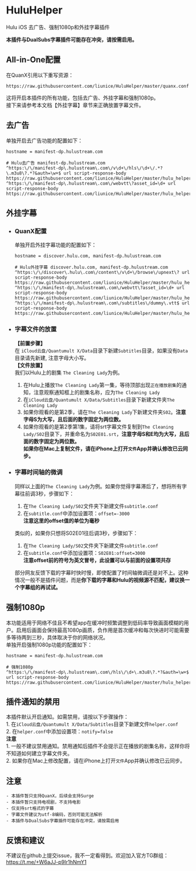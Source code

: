 # HuluHelper

Hulu iOS 去广告、强制1080p和外挂字幕插件

**本插件与DualSubs字幕插件可能存在冲突，请按需启用。**

## All-in-One配置

在QuanX引用以下重写资源：
```
https://raw.githubusercontent.com/liunice/HuluHelper/master/quanx.conf
```
这将开启本插件的所有功能，包括去广告、外挂字幕和强制1080p。  
接下来请参考本文档【外挂字幕】章节来正确放置字幕文件。

## 去广告

单独开启去广告功能的配置如下：

```
hostname = manifest-dp.hulustream.com

# Hulu去广告 manifest-dp.hulustream.com  
^https:\/\/manifest-dp\.hulustream\.com\/v\d+\/hls\/\d+\/.*?\.m3u8\?.*?&auth=\w+$ url script-response-body https://raw.githubusercontent.com/liunice/HuluHelper/master/hulu_helper.js
^https:\/\/manifest-dp\.hulustream\.com\/webvtt\?asset_id=\d+ url script-response-body https://raw.githubusercontent.com/liunice/HuluHelper/master/hulu_helper.js
```

## 外挂字幕

- ### QuanX配置
  单独开启外挂字幕功能的配置如下：
  ```
  hostname = discover.hulu.com, manifest-dp.hulustream.com

  # Hulu外挂字幕 discover.hulu.com, manifest-dp.hulustream.com  
  ^https:\/\/discover\.hulu\.com\/content\/v\d+\/browse\/upnext\? url script-response-body https://raw.githubusercontent.com/liunice/HuluHelper/master/hulu_helper.js
  ^https:\/\/manifest-dp\.hulustream\.com\/webvtt\?asset_id=\d+ url script-response-body https://raw.githubusercontent.com/liunice/HuluHelper/master/hulu_helper.js
  ^https:\/\/manifest-dp\.hulustream\.com\/subtitles\/dummy\.vtt$ url script-response-body https://raw.githubusercontent.com/liunice/HuluHelper/master/hulu_helper.js
  ```

- ### 字幕文件的放置
  **【前置步骤】**  
  在 ``iCloud云盘/Quantumult X/Data``目录下新建``Subtitles``目录，如果没有``Data``目录请先新建, 注意字母大小写。  
  **【文件放置】**  
  我们以Hulu上的剧集 ``The Cleaning Lady``为例。  
  1. 在Hulu上播放``The Cleaning Lady``第一集，等待顶部出现``正在播放剧集``的通知，注意观察通知框上的剧集名称，应为``The Cleaning Lady``
  2. 在``iCloud云盘/Quantumult X/Data/Subtitles``目录下新建文件夹``The Cleaning Lady``
  3. 如果你观看的是第2季，请在``The Cleaning Lady``下新建文件夹``S02``。**注意字母S为大写，且后面的数字固定为两位数。**
  4. 如果你观看的是第2季第1集，请将srt字幕文件复制到``The Cleaning Lady/S02``目录下，并重命名为``S02E01.srt``，**注意字母S和E均为大写，且后面的数字固定为两位数。**  
  **如果你在Mac上复制文件，请在iPhone上打开``文件``App并确认修改已云同步。**

- ### 字幕时间轴的微调
  同样以上面的``The Cleaning Lady``为例。如果你觉得字幕滞后了，想将所有字幕往前调3秒，步骤如下：  
  1. 在``The Cleaning Lady/S02``文件夹下新建文件``subtitle.conf``
  2. 在``subtitle.conf``中添加设置项：``offset=-3000``  
     **注意这里的offset值的单位为毫秒**

  类似的，如果你只想将S02E01往后调3秒，步骤如下：
  1. 在``The Cleaning Lady/S02``文件夹下新建文件``subtitle.conf``
  2. 在``subtitle.conf``中添加设置项：``S02E01:offset=3000``  
     **注意offset前的符号为英文冒号，此设置可以与前面的设置项共存**
  
  部分网友反馈下载的字幕时快时慢，即使配置了时间轴微调还是对不上。这种情况一般不是插件问题，而是**你下载的字幕和Hulu的视频源不匹配，建议换一个字幕组的再试试。**

## 强制1080p

本功能适用于网络不佳且不希望app在缓冲时频繁调整到低码率导致画面模糊的用户。启用后画面会保持最高1080p画质，负作用是首次缓冲和每次快进时可能需要多等待两到三秒，具体取决于你的网络状况。  
单独开启强制1080p功能的配置如下：
```
hostname = manifest-dp.hulustream.com

# 强制1080p
^https:\/\/manifest-dp\.hulustream\.com\/hls\/\d+\.m3u8\?.*?&auth=\w+$ url script-response-body https://raw.githubusercontent.com/liunice/HuluHelper/master/hulu_helper.js
```

## 插件通知的禁用

本插件默认开启通知。如需禁用，请按以下步骤操作：  
    1. 在``iCloud云盘/Quantumult X/Data/Subtitles``目录下新建文件``helper.conf``  
    2. 在``helper.conf``中添加设置项：``notify=false``  
**注意**  
    1. 一般不建议禁用通知。禁用通知后插件不会提示正在播放的剧集名称，这样你将不知道如何建立字幕文件夹。  
    2. 如果你在Mac上修改配置，请在iPhone上打开``文件``App并确认修改已云同步。

## 注意

    - 本插件暂只支持QuanX，后续会支持Surge
    - 本插件暂只支持电视剧，不支持电影
    - 仅支持srt格式的字幕
    - 字幕文件建议为utf-8编码，否则可能无法解析
    - 本插件与DualSubs字幕插件可能存在冲突，请按需启用

## 反馈和建议

不建议在github上提交issue，我不一定看得到。欢迎加入官方TG群组：https://t.me/+W6aJJ-p9Ir1hNmY1
